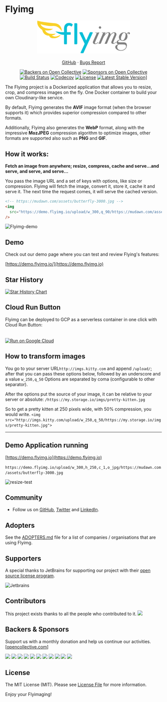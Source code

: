 # Flyimg

<p align="center">
  <a href="https://flyimg.io" target="_blank">
    <img alt="Flyimg" src="https://raw.githubusercontent.com/flyimg/graphic-assets/main/logo/raster/flyimg-logo-rgb.png" width="300">
  </a>
  <br />
    <br />
    <a href="https://github.com/flyimg/flyimg">GitHub</a>
    ·
    <a href="https://github.com/flyimg/flyimg/issues">Bugs Report</a>
</p>

<p align="center">
<a href="#backers"><img alt="Backers on Open Collective" src="https://opencollective.com/flyimg/backers/badge.svg"></a>
<a href="#sponsors"><img alt="Sponsors on Open Collective" src="https://opencollective.com/flyimg/sponsors/badge.svg"></a>
<a href="https://github.com/flyimg/flyimg/actions?query=workflow%3ACI"><img alt="Build Status" src="https://github.com/flyimg/flyimg/workflows/CI/badge.svg?branch=main"></a>
<a href="https://codecov.io/gh/flyimg/flyimg"><img alt="Codecov" src="https://codecov.io/gh/flyimg/flyimg/branch/main/graph/badge.svg?token=jgryCuAGjF"></a>
<a href="https://packagist.org/packages/flyimg/flyimg"><img alt="License" src="https://poser.pugx.org/flyimg/flyimg/license.svg"></a>
<a href="https://packagist.org/packages/flyimg/flyimg"><img alt="Latest Stable Version]" src="https://poser.pugx.org/flyimg/flyimg/v/stable.svg"></a>
</p>

The Flyimg project is a Dockerized application that allows you to resize, crop, and compress images on the fly.  One Docker container to build your own Cloudinary-like service.

By default, Flyimg generates the **AVIF** image format (when the browser supports it)  which provides superior compression compared to other formats.

Additionally, Flyimg also generates the **WebP** format, along with the impressive **MozJPEG** compression algorithm to optimize images, other formats are supported also such as **PNG** and **GIF**.

## How it works:

**Fetch an image from anywhere; resize, compress, cache and serve...and serve, and serve, and serve...**

You pass the image URL and a set of keys with options, like size or compression. Flyimg will fetch the image, convert it, store it, cache it and serve it. The next time the request comes, it will serve the cached version.

```html
<!-- https://mudawn.com/assets/butterfly-3000.jpg -->
<img
  src="https://demo.flyimg.io/upload/w_300,q_90/https://mudawn.com/assets/butterfly-3000.jpg"
/>
```

![Flyimg-demo](https://demo.flyimg.io/upload/w_300,q_90/https://mudawn.com/assets/butterfly-3000.jpg)

## Demo
Check out our demo page where you can test and review Flying's features:

[https://demo.flyimg.io/](https://demo.flyimg.io)

## Star History

<a href="https://star-history.com/#flyimg/flyimg&Date">
 <picture>
   <source media="(prefers-color-scheme: dark)" srcset="https://api.star-history.com/svg?repos=flyimg/flyimg&type=Date&theme=dark" />
   <source media="(prefers-color-scheme: light)" srcset="https://api.star-history.com/svg?repos=flyimg/flyimg&type=Date" />
   <img alt="Star History Chart" src="https://api.star-history.com/svg?repos=flyimg/flyimg&type=Date" />
 </picture>
</a>


## Cloud Run Button

Flyimg can be deployed to GCP as a serverless container in one click with Cloud Run Button:

<a href="https://deploy.cloud.run/" target="_blank"><img src="https://storage.googleapis.com/cloudrun/button.svg?git_repo=https://github.com/flyimg/flyimg.git" alt="Run on Google Cloud" style="width:180px;margin-top:20px;"/></a>



## How to transform images

You go to your server URL`http://imgs.kitty.com` and append `/upload/`; after that you can pass these options below, followed by an underscore and a value `w_250,q_50` Options are separated by coma (configurable to other separator).

After the options put the source of your image, it can be relative to your server or absolute: `/https://my.storage.io/imgs/pretty-kitten.jpg`

So to get a pretty kitten at 250 pixels wide, with 50% compression, you would write.
`<img src="http://imgs.kitty.com/upload/w_250,q_50/https://my.storage.io/imgs/pretty-kitten.jpg">`

---

## Demo Application running

[https://demo.flyimg.io](https://demo.flyimg.io)

`https://demo.flyimg.io/upload/w_300,h_250,c_1,o_jpg/https://mudawn.com/assets/butterfly-3000.jpg`

![resize-test](https://demo.flyimg.io/upload/w_300,h_250,c_1,o_jpg/https://mudawn.com/assets/butterfly-3000.jpg)

## Community

- Follow us on [GitHub][1], [Twitter][2] and [LinkedIn][3].

## Adopters

See the [ADOPTERS.md](https://github.com/flyimg/flyimg/blob/main/ADOPTERS.md) file for a list of companies / organisations that are using Flyimg.

## Supporters

A special thanks to JetBrains for supporting our project with their [open source license program](https://www.jetbrains.com/buy/opensource/).

![Jetbrains](https://demo.flyimg.io/upload/w_150/https://resources.jetbrains.com/storage/products/company/brand/logos/jb_beam.png)

## Contributors

This project exists thanks to all the people who contributed to it.
<a href="https://github.com/flyimg/flyimg/graphs/contributors"><img src="https://opencollective.com/flyimg/contributors.svg?width=890" /></a>

## Backers & Sponsors

Support us with a monthly donation and help us continue our activities.[[opencollective.com](https://opencollective.com/flyimg)]

<a href="https://opencollective.com/flyimg" target="_blank"><img src="https://opencollective.com/flyimg/backers.svg?width=890"></a>
<a href="https://opencollective.com/flyimg/sponsor/0/website" target="_blank"><img src="https://opencollective.com/flyimg/sponsor/0/avatar.svg"></a>
<a href="https://opencollective.com/flyimg/sponsor/1/website" target="_blank"><img src="https://opencollective.com/flyimg/sponsor/1/avatar.svg"></a>
<a href="https://opencollective.com/flyimg/sponsor/2/website" target="_blank"><img src="https://opencollective.com/flyimg/sponsor/2/avatar.svg"></a>
<a href="https://opencollective.com/flyimg/sponsor/3/website" target="_blank"><img src="https://opencollective.com/flyimg/sponsor/3/avatar.svg"></a>
<a href="https://opencollective.com/flyimg/sponsor/4/website" target="_blank"><img src="https://opencollective.com/flyimg/sponsor/4/avatar.svg"></a>
<a href="https://opencollective.com/flyimg/sponsor/5/website" target="_blank"><img src="https://opencollective.com/flyimg/sponsor/5/avatar.svg"></a>
<a href="https://opencollective.com/flyimg/sponsor/6/website" target="_blank"><img src="https://opencollective.com/flyimg/sponsor/6/avatar.svg"></a>
<a href="https://opencollective.com/flyimg/sponsor/7/website" target="_blank"><img src="https://opencollective.com/flyimg/sponsor/7/avatar.svg"></a>
<a href="https://opencollective.com/flyimg/sponsor/8/website" target="_blank"><img src="https://opencollective.com/flyimg/sponsor/8/avatar.svg"></a>
<a href="https://opencollective.com/flyimg/sponsor/9/website" target="_blank"><img src="https://opencollective.com/flyimg/sponsor/9/avatar.svg"></a>

## License

The MIT License (MIT). Please see [License File](https://github.com/flyimg/flyimg/blob/main/LICENSE) for more information.

Enjoy your Flyimaging!

[1]: https://github.com/flyimg
[2]: https://twitter.com/flyimg_
[3]: https://www.linkedin.com/company/flyimg
